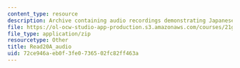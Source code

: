 ```yaml
---
content_type: resource
description: Archive containing audio recordings demonstrating Japanese pronunciation.
file: https://ol-ocw-studio-app-production.s3.amazonaws.com/courses/21g-504-japanese-iv-spring-2009/72ce946aeb0f3fe0736502fc82ff463a_Read20A_audio.zip
file_type: application/zip
resourcetype: Other
title: Read20A_audio
uid: 72ce946a-eb0f-3fe0-7365-02fc82ff463a
---
```

